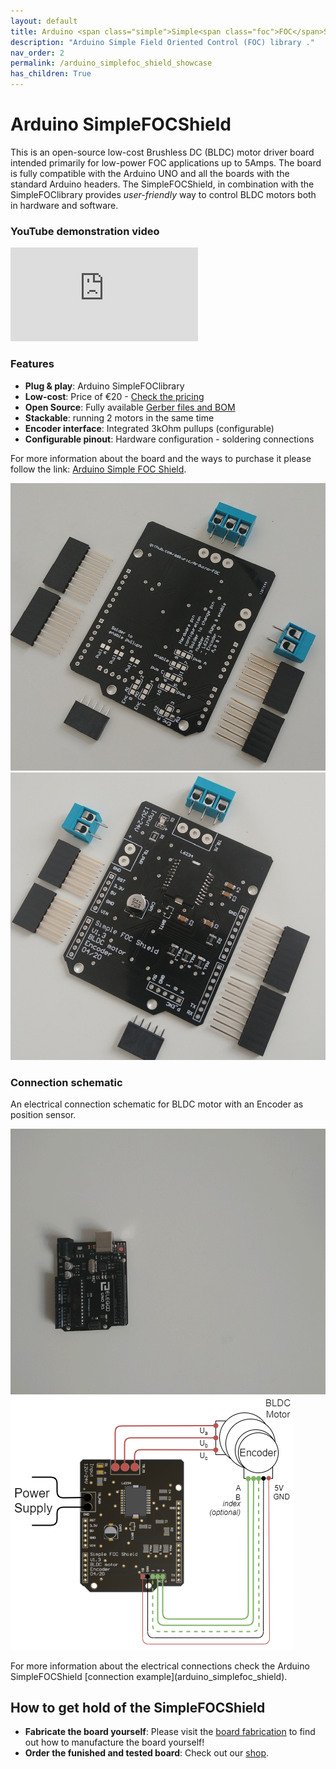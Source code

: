 ```yaml
---
layout: default
title: Arduino <span class="simple">Simple<span class="foc">FOC</span>Shield</span>
description: "Arduino Simple Field Oriented Control (FOC) library ."
nav_order: 2
permalink: /arduino_simplefoc_shield_showcase
has_children: True
---
```



# Arduino <span class="simple">Simple<span class="foc">FOC</span>Shield</span> 

This is an open-source low-cost Brushless DC (BLDC) motor driver board intended primarily for low-power FOC applications up to 5Amps. The board is fully compatible with the Arduino UNO and all the boards with the standard Arduino headers.
The <span class="simple">Simple<span class="foc">FOC</span>Shield</span>, in combination with  the <span class="simple">Simple<span class="foc">FOC</span>library</span> provides *user-friendly* way to control BLDC motors both in hardware and software.    

### YouTube demonstration video

<iframe class="youtube" src="https://www.youtube.com/embed/G5pbo0C6ujE" frameborder="0" allow="accelerometer; autoplay; encrypted-media; gyroscope; picture-in-picture" allowfullscreen></iframe>

### Features
- **Plug & play**: Arduino <span class="simple">Simple<span class="foc">FOC</span>library</span> 
- **Low-cost**: Price of €20 - [Check the pricing](https://askuric.github.io/simplefoc_shield_product) 
- **Open Source**: Fully available [Gerber files and BOM](arduino_simplefoc_shield_fabrication)
- **Stackable**: running 2 motors in the same time
- **Encoder interface**: Integrated 3kOhm pullups (configurable)
- **Configurable pinout**: Hardware configuration - soldering connections
  
For more information about the board and the ways to purchase it please follow the link: [Arduino Simple FOC Shield](https://askuric.github.io/simplefoc).

<p><img src="extras/Images/shield_bo_v13.jpg" class="img300"><img src="extras/Images/shield_to_v13.jpg" class="img300"></p>


### Connection schematic
An electrical connection schematic for BLDC motor with an Encoder as position sensor. 
<p><img src="extras/Images/simple_foc_shield_v13_small.gif" class="img300"><img src="extras/Images/foc_shield_v13.png" class="img300"></p>
For more information about the electrical connections check the Arduino <span class="simple">Simple<span class="foc">FOC</span>Shield</span> [connection example](arduino_simplefoc_shield).

## How to get hold of the <span class="simple">Simple<span class="foc">FOC</span>Shield</span> 
- **Fabricate the board yourself**:  Please visit the [board fabrication](arduino_simplefoc_shield_fabrication) to find out how to manufacture the board yourself!<br>
- **Order the funished and tested board**:  Check out our [shop](https://askuric.github.io/simplefoc_shield_product).

